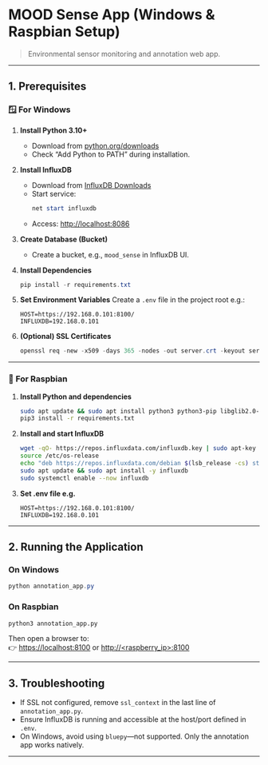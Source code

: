 # MOOD Sense App (Windows & Raspbian Setup)

> Environmental sensor monitoring and annotation web app.

---

## 1. Prerequisites

### 🪟 For Windows

1. **Install Python 3.10+**
   - Download from [python.org/downloads](https://www.python.org/downloads/)
   - Check “Add Python to PATH” during installation.

2. **Install InfluxDB**
   - Download from [InfluxDB Downloads](https://dl.influxdata.com/influxdb/releases/influxdb3-core-3.5.0-windows_amd64.zip?_gl=1*190aor1*_gcl_aw*R0NMLjE3NjE4MTM4MzUuQ2owS0NRandtWXpJQmhDNkFSSXNBSEEzSWtUV1RvUzg3NEZoc0pwazFGSEV3Q09hX3MyTXp4UDBUdzdhT2hNc2R1OTVoUXhmbDU0VkN6UWFBaW5xRUFMd193Y0I.*_gcl_au*MTYxODg0NDk5My4xNzYxODEzODM1*_ga*NTk3MDU2NzQ2LjE3NjE4MTM4MzM.*_ga_CNWQ54SDD8*czE3NjE4MTM4MzIkbzEkZzEkdDE3NjE4MTQ5NTAkajYwJGwwJGgxMjQyNzg3MjYx)
   - Start service:
     ```powershell
     net start influxdb
     ```
   - Access: [http://localhost:8086](http://localhost:8086)

3. **Create Database (Bucket)**
   - Create a bucket, e.g., `mood_sense` in InfluxDB UI.

4. **Install Dependencies**
   ```powershell
   pip install -r requirements.txt
   ```

5. **Set Environment Variables**
   Create a `.env` file in the project root e.g.:
   ```env
   HOST=https://192.168.0.101:8100/
   INFLUXDB=192.168.0.101
   ```

6. **(Optional) SSL Certificates**
   ```powershell
   openssl req -new -x509 -days 365 -nodes -out server.crt -keyout server.key
   ```

---

### 🐧 For Raspbian

1. **Install Python and dependencies**
   ```bash
   sudo apt update && sudo apt install python3 python3-pip libglib2.0-dev libssl-dev
   pip3 install -r requirements.txt
   ```

2. **Install and start InfluxDB**
   ```bash
   wget -qO- https://repos.influxdata.com/influxdb.key | sudo apt-key add -
   source /etc/os-release
   echo "deb https://repos.influxdata.com/debian $(lsb_release -cs) stable" | sudo tee /etc/apt/sources.list.d/influxdb.list
   sudo apt update && sudo apt install -y influxdb
   sudo systemctl enable --now influxdb
   ```

3. **Set .env file e.g.**
   ```env
   HOST=https://192.168.0.101:8100/
   INFLUXDB=192.168.0.101
   ```

---

## 2. Running the Application

### On Windows
```powershell
python annotation_app.py
```

### On Raspbian
```bash
python3 annotation_app.py
```

Then open a browser to:  
👉 [https://localhost:8100](https://localhost:8100) or [http://<raspberry_ip>:8100](http://<raspberry_ip>:8100)

---

## 3. Troubleshooting
- If SSL not configured, remove `ssl_context` in the last line of `annotation_app.py`.
- Ensure InfluxDB is running and accessible at the host/port defined in `.env`.
- On Windows, avoid using `bluepy`—not supported. Only the annotation app works natively.

---
